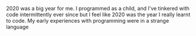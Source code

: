 2020 was a big year for me. I programmed as a child, and I've tinkered with code intermittently ever since but I feel like 2020 was the year I really learnt to code. My early experiences with programming were in a strange language 